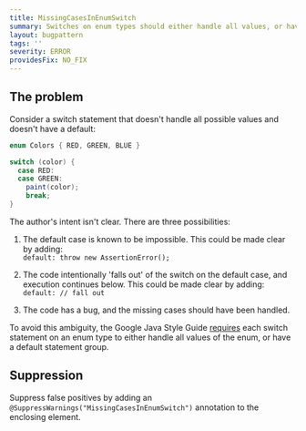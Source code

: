 ```yaml
---
title: MissingCasesInEnumSwitch
summary: Switches on enum types should either handle all values, or have a default case.
layout: bugpattern
tags: ''
severity: ERROR
providesFix: NO_FIX
---
```


<!--
*** AUTO-GENERATED, DO NOT MODIFY ***
To make changes, edit the @BugPattern annotation or the explanation in docs/bugpattern.
-->

## The problem
Consider a switch statement that doesn't handle all possible values and doesn't
have a default:

```java
enum Colors { RED, GREEN, BLUE }

switch (color) {
  case RED:
  case GREEN:
    paint(color);
    break;
}
```

The author's intent isn't clear. There are three possibilities:

1.  The default case is known to be impossible. This could be made clear by
    adding: \
    `default: throw new AssertionError();`

2.  The code intentionally 'falls out' of the switch on the default case, and
    execution continues below. This could be made clear by adding: \
    `default: // fall out`

3.  The code has a bug, and the missing cases should have been handled.

To avoid this ambiguity, the Google Java Style Guide [requires][style] each
switch statement on an enum type to either handle all values of the enum, or
have a default statement group.

[style]: https://google.github.io/styleguide/javaguide.html#s4.8.4.3-switch-default

## Suppression
Suppress false positives by adding an `@SuppressWarnings("MissingCasesInEnumSwitch")` annotation to the enclosing element.
